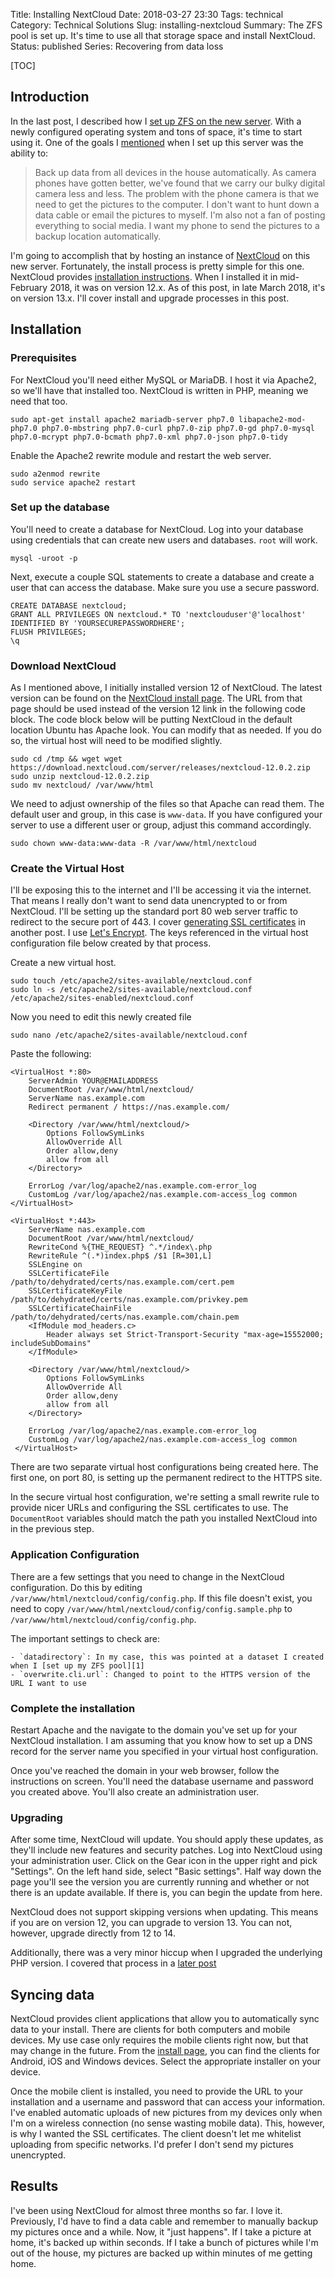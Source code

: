 Title: Installing NextCloud
Date: 2018-03-27 23:30
Tags: technical
Category: Technical Solutions
Slug: installing-nextcloud
Summary: The ZFS pool is set up. It's time to use all that storage space and install NextCloud.
Status: published
Series: Recovering from data loss

[TOC]

## Introduction

In the last post, I described how I [set up ZFS on the new server][1]. With a newly configured operating system and tons of space, it's time to start using it. One of the goals
I [mentioned][2] when I set up this server was the ability to:

> Back up data from all devices in the house automatically. As camera phones have gotten better, we've found that we carry our bulky digital camera less and less. The problem
 with the phone camera is that we need to get the pictures to the computer. I don't want to hunt down a data cable or email the pictures to myself. I'm also not a fan of
 posting everything to social media. I want my phone to send the pictures to a backup location automatically.

I'm going to accomplish that by hosting an instance of [NextCloud][3] on this new server. Fortunately, the install process is pretty simple for this one. NextCloud provides
[installation instructions][4]. When I installed it in mid-February 2018, it was on version 12.x. As of this post, in late March 2018, it's on version 13.x. I'll cover install
and upgrade processes in this post.

## Installation

### Prerequisites

For NextCloud you'll need either MySQL or MariaDB. I host it via Apache2, so we'll have that installed too. NextCloud is written in PHP, meaning we need that too.

    sudo apt-get install apache2 mariadb-server php7.0 libapache2-mod-php7.0 php7.0-mbstring php7.0-curl php7.0-zip php7.0-gd php7.0-mysql php7.0-mcrypt php7.0-bcmath php7.0-xml php7.0-json php7.0-tidy

Enable the Apache2 rewrite module and restart the web server.

    sudo a2enmod rewrite
    sudo service apache2 restart

### Set up the database

You'll need to create a database for NextCloud. Log into your database using credentials that can create new users and databases. `root` will work.

    mysql -uroot -p

Next, execute a couple SQL statements to create a database and create a user that can access the database. Make sure you use a secure password.

    CREATE DATABASE nextcloud;
    GRANT ALL PRIVILEGES ON nextcloud.* TO 'nextclouduser'@'localhost' IDENTIFIED BY 'YOURSECUREPASSWORDHERE';
    FLUSH PRIVILEGES;
    \q

### Download NextCloud

As I mentioned above, I initially installed version 12 of NextCloud. The latest version can be found on the [NextCloud install page][4]. The URL from that page should be
used instead of the version 12 link in the following code block. The code block below will be putting NextCloud in the default location Ubuntu has Apache look. You can modify
that as needed. If you do so, the virtual host will need to be modified slightly.

    sudo cd /tmp && wget wget https://download.nextcloud.com/server/releases/nextcloud-12.0.2.zip
    sudo unzip nextcloud-12.0.2.zip
    sudo mv nextcloud/ /var/www/html

We need to adjust ownership of the files so that Apache can read them. The default user and group, in this case is `www-data`. If you have configured your server to use a
different user or group, adjust this command accordingly.

    sudo chown www-data:www-data -R /var/www/html/nextcloud

### Create the Virtual Host

I'll be exposing this to the internet and I'll be accessing it via the internet. That means I really don't want to send data unencrypted to or from NextCloud. I'll be setting
up the standard port 80 web server traffic to redirect to the secure port of 443. I cover [generating SSL certificates][ssl] in another post. I use [Let's Encrypt][5]. The keys
referenced in the virtual host configuration file below created by that process.

Create a new virtual host.

    sudo touch /etc/apache2/sites-available/nextcloud.conf
    sudo ln -s /etc/apache2/sites-available/nextcloud.conf /etc/apache2/sites-enabled/nextcloud.conf

Now you need to edit this newly created file

    sudo nano /etc/apache2/sites-available/nextcloud.conf

Paste the following:

    <VirtualHost *:80>
        ServerAdmin YOUR@EMAILADDRESS
        DocumentRoot /var/www/html/nextcloud/
        ServerName nas.example.com
        Redirect permanent / https://nas.example.com/

        <Directory /var/www/html/nextcloud/>
            Options FollowSymLinks
            AllowOverride All
            Order allow,deny
            allow from all
        </Directory>

        ErrorLog /var/log/apache2/nas.example.com-error_log
        CustomLog /var/log/apache2/nas.example.com-access_log common
    </VirtualHost>

    <VirtualHost *:443>
        ServerName nas.example.com
        DocumentRoot /var/www/html/nextcloud/
        RewriteCond %{THE_REQUEST} ^.*/index\.php
        RewriteRule ^(.*)index.php$ /$1 [R=301,L]
        SSLEngine on
        SSLCertificateFile /path/to/dehydrated/certs/nas.example.com/cert.pem
        SSLCertificateKeyFile /path/to/dehydrated/certs/nas.example.com/privkey.pem
        SSLCertificateChainFile /path/to/dehydrated/certs/nas.example.com/chain.pem
        <IfModule mod_headers.c>
            Header always set Strict-Transport-Security "max-age=15552000; includeSubDomains"
        </IfModule>

        <Directory /var/www/html/nextcloud/>
            Options FollowSymLinks
            AllowOverride All
            Order allow,deny
            allow from all
        </Directory>

        ErrorLog /var/log/apache2/nas.example.com-error_log
        CustomLog /var/log/apache2/nas.example.com-access_log common
     </VirtualHost>

There are two separate virtual host configurations being created here. The first one, on port 80, is setting up the permanent redirect to the HTTPS site.

In the secure virtual host configuration, we're setting a small rewrite rule to provide nicer URLs and configuring the SSL certificates to use. The `DocumentRoot` variables
should match the path you installed NextCloud into in the previous step.

### Application Configuration

There are a few settings that you need to change in the NextCloud configuration. Do this by editing `/var/www/html/nextcloud/config/config.php`. If this file doesn't exist,
you need to copy `/var/www/html/nextcloud/config/config.sample.php` to `/var/www/html/nextcloud/config/config.php`.

The important settings to check are:

    - `datadirectory`: In my case, this was pointed at a dataset I created when I [set up my ZFS pool][1]
    - `overwrite.cli.url`: Changed to point to the HTTPS version of the URL I want to use

### Complete the installation

Restart Apache and the navigate to the domain you've set up for your NextCloud installation. I am assuming that you know how to set up a DNS record for the server name
you specified in your virtual host configuration.

Once you've reached the domain in your web browser, follow the instructions on screen. You'll need the database username and password you created above. You'll also create an
administration user.

### Upgrading

After some time, NextCloud will update. You should apply these updates, as they'll include new features and security patches. Log into NextCloud using your administration user.
Click on the Gear icon in the upper right and pick "Settings". On the left hand side, select "Basic settings". Half way down the page you'll see the version you are currently
running and whether or not there is an update available. If there is, you can begin the update from here.

NextCloud does not support skipping versions when updating. This means if you are on version 12, you can upgrade to version 13. You can not, however, upgrade directly from 12 to 14.

Additionally, there was a very minor hiccup when I upgraded the underlying PHP version. I covered that process in a [later post][php]

## Syncing data

NextCloud provides client applications that allow you to automatically sync data to your install. There are clients for both computers and mobile devices. My use case only
requires the mobile clients right now, but that may change in the future. From the [install page][4], you can find the clients for Android, iOS and Windows devices. Select
the appropriate installer on your device.

Once the mobile client is installed, you need to provide the URL to your installation and a username and password that can access your information. I've enabled automatic
uploads of new pictures from my devices only when I'm on a wireless connection (no sense wasting mobile data). This, however, is why I wanted the SSL certificates. The client
doesn't let me whitelist uploading from specific networks. I'd prefer I don't send my pictures unencrypted.

## Results

I've been using NextCloud for almost three months so far. I love it. Previously, I'd have to find a data cable and remember to manually backup my pictures once and a while. Now,
it "just happens". If I take a picture at home, it's backed up within seconds. If I take a bunch of pictures while I'm out of the house, my pictures are backed up within
minutes of me getting home.


 [1]: {filename}2018_02_15_setting_up_zfs_on_ubuntu.md
 [2]: {filename}2018_02_12_a_new_server_for_the_house.md
 [3]: https://nextcloud.com/
 [4]: https://nextcloud.com/install/
 [5]: https://letsencrypt.org/
 [ssl]: {filename}2018_04_25_setup_cloudflare_letsencrypt.md
 [php]: {filename}2019_07_26_updating_php_ubuntu_1804.md
